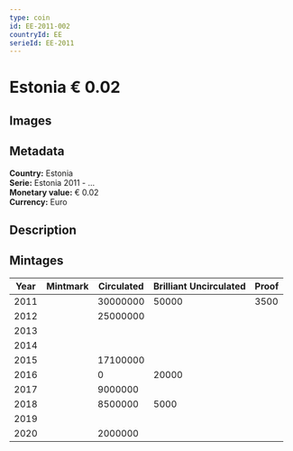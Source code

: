 ```yaml
---
type: coin
id: EE-2011-002
countryId: EE
serieId: EE-2011
---
```


# Estonia € 0.02

## Images


## Metadata

**Country:** Estonia\
**Serie:** Estonia 2011 - ...\
**Monetary value:** € 0.02\
**Currency:** Euro

## Description


## Mintages
| Year | Mintmark | Circulated | Brilliant Uncirculated | Proof |
| ---- | -------- | ---------- | ---------------------- | ----- |
| 2011 |  | 30000000| 50000 | 3500 |
| 2012 |  | 25000000|  |  |
| 2013 |  | |  |  |
| 2014 |  | |  |  |
| 2015 |  | 17100000|  |  |
| 2016 |  | 0| 20000 |  |
| 2017 |  | 9000000|  |  |
| 2018 |  | 8500000| 5000 |  |
| 2019 |  | |  |  |
| 2020 |  | 2000000|  |  |
